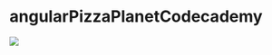 # angularPizzaPlanetCodecademy

<img src="https://cloud.githubusercontent.com/assets/19864300/19023206/e90dd32a-8944-11e6-9641-9b2820965f14.png"/>
